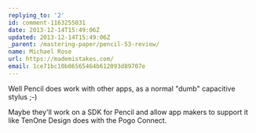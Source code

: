 ```yaml
---
replying_to: '2'
id: comment-1163255031
date: 2013-12-14T15:49:06Z
updated: 2013-12-14T15:49:06Z
_parent: /mastering-paper/pencil-53-review/
name: Michael Rose
url: https://mademistakes.com/
email: 1ce71bc10b86565464b612093d89707e
---
```


Well Pencil does work with other apps, as a normal "dumb" capacitive stylus ;-)

Maybe they'll work on a SDK for Pencil and allow app makers to support
it like TenOne Design does with the Pogo Connect.
